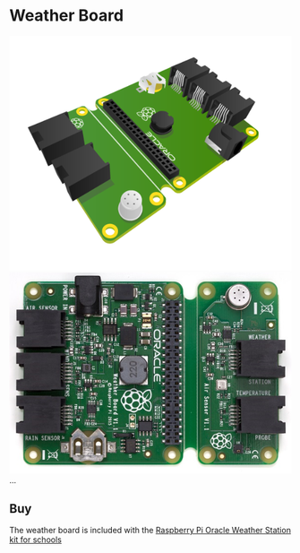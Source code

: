 # Weather Board

![Weather Board](weather-board.png)
![Weather Board](weather-board-photo.png)
...

## Buy

The weather board is included with the [Raspberry Pi Oracle Weather Station kit for schools](https://www.raspberrypi.org/education/weather-station/)
